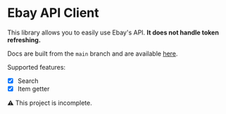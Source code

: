 # Ebay API Client
This library allows you to easily use Ebay's API. **It does not handle token refreshing.**

Docs are built from the `main` branch and are available [here](https://br0kenpixel.github.io/ebay_easy_api/ebay_easy_api/index.html).

Supported features:
- [x] Search
- [x] Item getter

⚠️ This project is incomplete.